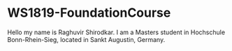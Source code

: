 # WS1819-FoundationCourse
Hello my name is Raghuvir Shirodkar.
I am a Masters student in Hochschule Bonn-Rhein-Sieg, located in Sankt Augustin, Germany.
